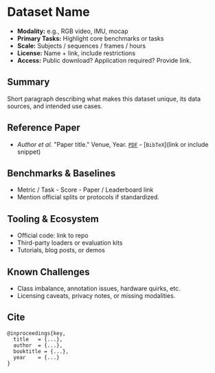 # Dataset Name

- **Modality:** e.g., RGB video, IMU, mocap
- **Primary Tasks:** Highlight core benchmarks or tasks
- **Scale:** Subjects / sequences / frames / hours
- **License:** Name + link, include restrictions
- **Access:** Public download? Application required? Provide link.

## Summary
Short paragraph describing what makes this dataset unique, its data sources, and intended use cases.

## Reference Paper
- *Author et al.* "Paper title." Venue, Year. [`PDF`](link) - [`BibTeX`](link or include snippet)

## Benchmarks & Baselines
- Metric / Task - Score - Paper / Leaderboard link
- Mention official splits or protocols if standardized.

## Tooling & Ecosystem
- Official code: link to repo
- Third-party loaders or evaluation kits
- Tutorials, blog posts, or demos

## Known Challenges
- Class imbalance, annotation issues, hardware quirks, etc.
- Licensing caveats, privacy notes, or missing modalities.

## Cite
```
@inproceedings{key,
  title   = {...},
  author  = {...},
  booktitle = {...},
  year    = {...}
}
```
